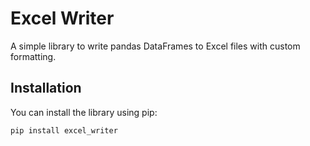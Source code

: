 # Excel Writer

A simple library to write pandas DataFrames to Excel files with custom formatting.

## Installation

You can install the library using pip:

```bash
pip install excel_writer
